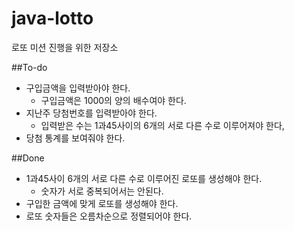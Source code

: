 # java-lotto
로또 미션 진행을 위한 저장소

##To-do
 - 구입금액을 입력받아야 한다.
    - 구입금액은 1000의 양의 배수여야 한다.
 - 지난주 당첨번호를 입력받아야 한다.
    - 입력받은 수는 1과45사이의 6개의 서로 다른 수로 이루어져야 한다,
 - 당첨 통계를 보여줘야 한다.

 
##Done
 - 1과45사이 6개의 서로 다른 수로 이루어진 로또를 생성해야 한다.
    - 숫자가 서로 중복되어서는 안된다.
  - 구입한 금액에 맞게 로또를 생성해야 한다.
  - 로또 숫자들은 오름차순으로 정렬되어야 한다.